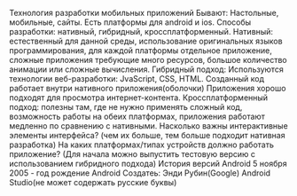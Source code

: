 

Технология разработки мобильных приложений
Бывают: Настольные, мобильные, сайты.
Есть платформы для android и ios.
Способы разработки: нативный, гибридный, кроссплатформенный.
Нативный: естественный для данной среды, использование оригинальных языков программирования, для каждой платформы отдельное приложение, сложные приложения требующие много ресурсов, большое количество анимации или сложные вычисления.
Гибридный подход:
Используются технологии веб-разработки: JvaScript, CSS, HTML.
Созданный код работает внутри нативного приложения(оболочки)
Приложения хорошо подходят для просмотра интернет-контента.
Кроссплатформенный подход: полезны там, где не нужно применять сложный код, возможность работы на обеих платформах, приложения работают медленно по сравнению с нативными.
Насколько важны интерактивные элементы интерфейса?
(чем их больше, тем больше подходит нативная разработка)
На каких платформах/типах устройств должно работать приложение?
(Для начала можно выпустить тестовую версию с использованием гибридного подхода)
История версий Android
5 ноября 2005 - год рождение Android
Создатеь: Энди Рубин(Google)
Android Studio(не может содержать русские буквы)
